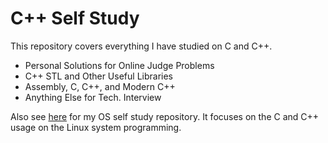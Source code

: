 # C++ Self Study
This repository covers everything I have studied on C and C++.

* Personal Solutions for Online Judge Problems
* C++ STL and Other Useful Libraries
* Assembly, C, C++, and Modern C++
* Anything Else for Tech. Interview

Also see [here](https://github.com/reruo321/OS-Self-Study) for my OS self study repository. It focuses on the C and 
C++ usage on the Linux system programming.
